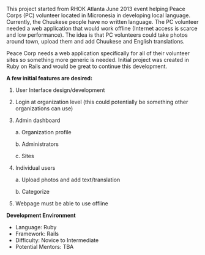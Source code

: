This project started from RHOK Atlanta June 2013 event helping Peace Corps (PC) volunteer located in Micronesia in developing local language. Currently, the Chuukese people have no written language. The PC volunteer needed a web application that would work offline (Internet access is scarce and low performance). The idea is that PC volunteers could take photos around town, upload them and add Chuukese and English translations. 

Peace Corp needs a web application specifically for all of their volunteer sites so something more generic is needed. Initial project was created in Ruby on Rails and would be great to continue this development.

**A few initial features are desired:**

1. User Interface design/development

2. Login at organization level (this could potentially be something other organizations can use)

3. Admin dashboard

   a. Organization profile

   b. Administrators

   c. Sites

4. Individual users

   a. Upload photos and add text/translation

   b. Categorize

5. Webpage must be able to use offline 

**Development Environment**
* Language: Ruby
* Framework: Rails
* Difficulty: Novice to Intermediate
* Potential Mentors: TBA

